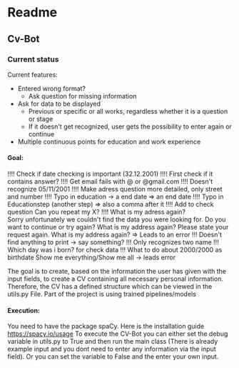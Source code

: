 # Readme
## Cv-Bot

### Current status
Current features: 
- Entered wrong format? 
    - Ask question for missing information
- Ask for data to be displayed
  - Previous or specific or all works, regardless whether it is a question or stage
  - If it doesn't get recognized, user gets the possibility to enter again or continue
- Multiple continuous points for education and work experience

#### Goal:

!!!! Check if date checking is important (32.12.2001)
!!!! First check if it contains answer?
!!!! Get email fails with @ or @gmail.com
!!!! Doesn't recognize 05/11/2001
!!!! Make adress question more detailed, only street and number
!!!! Typo in education -> a end date => an end date
!!!! Typo in Educationstep (another step) => also a comma after it
!!!! Add to check question Can you repeat my X?
!!!! What is my adress again?  
Sorry unfortunately we couldn't find the data you were looking for.
Do you want to continue or try again?
What is my address again? 
Please state your request again. 
What is my address again?
=> Leads to an error
!!! Doesn't find anything to print -> say something?
!!! Only recognizes two name
!!! Which day was i born? for check data
!!! What to do about 2000/2000 as birthdate
Show me everything/Show me all -> leads error



The goal is to create, based on the information the user has given with the input fields, to create a CV containing all 
necessary personal information. Therefore, the CV has a defined structure which can be viewed in the utils.py File.
Part of the project is using trained pipelines/models

#### Execution: 
You need to have the package spaCy. Here is the installation guide https://spacy.io/usage 
To execute the CV-Bot you can either set the debug variable in utils.py to True and then run the main class (There is already example input and you dont need to enter any information via the input field). 
Or you can set the variable to False and the enter your own input. 


